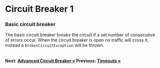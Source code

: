 # Circuit Breaker 1

### Basic circuit breaker
The basic circuit breaker breaks the circuit if a set number of consecutive of errors occur. When the circuit breaker is open no traffic will cross it, instead a `BrokenCircuitException` will be thrown. 

``` cs --region basicCircuitBreaker --source-file .\src\Program.cs --project .\src\PollyDemo.csproj 
```

#### Next: [Advanced Circuit Breaker &raquo;](../advancedCircuitBreaker.md) Previous: [Timeouts &laquo;](../timeout.md)